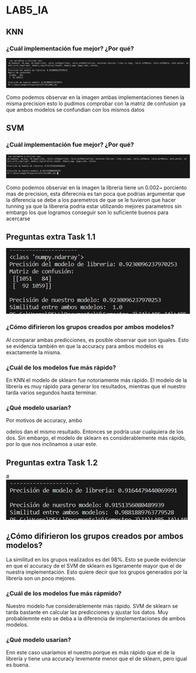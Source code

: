 # LAB5_IA

## KNN
### ¿Cuál implementación fue mejor? ¿Por qué? 

![KNN](	/KNN.png)

Como podemos observar en la imagen ambas implementaciones tienen la misma 
precision esto lo pudimos comprobar con la matriz de confusion ya que ambos 
modelos se confundian con los mismos datos


## SVM
### ¿Cuál implementación fue mejor? ¿Por qué? 

![KNN](/SVM.png)

Como podemos observar en la imagen la libreria tiene un 0.002~ porciento mas
de precision, esta diferecnia es tan poca que podrias argumentar que la 
diferencia se debe a los paremetros de que se le tuvieron que hacer tunning
ya que la libereria podria estar utilizando mejores parametros sin embargo
los que logramos conseguir son lo suficiente buenos para acercarse

## Preguntas extra Task 1.1

![KNN](/KNN_similitud.png)

### ¿Cómo difirieron los grupos creados por ambos modelos?
Al comparar ambas predicciones, es posible observar que son iguales. Esto se evidencia también
en que la accuracy para ambos modelos es exactamente la misma.

### ¿Cuál de los modelos fue más rápido?
En KNN el modelo de sklearn fue notoriamente más rápido. El modelo de la librería
es muy rápido para generar los resultados, mientras que el nuestro tarda varios
segundos hasta terminar.

### ¿Qué modelo usarían?
Por motivos de accuracy, ambo

odelos dan el mismo resultado. Entonces se podría usar
cualquiera de los dos. Sin embargo, el modelo de sklearn es considerablemente más rápido,
por lo que nos inclinamos a usar este.

## Preguntas extra Task 1.2



#![KNN](/SVM_similitud.png)
## ¿Cómo difirieron los grupos creados por ambos modelos?


La similitud en los grupos realizados es del 98%. Esto se puede evidenciar en que el accuracy de
el SVM de sklearn es ligeramente mayor que el de nuestra implementación. Esto quiere decir que los grupos
generados por la librería son un poco mejores.
### ¿Cuál de los modelos fue más rápmido?

Nuestro modelo fue considerablemente más rápido. SVM de sklearn se tarda bastante en calcular
las predicciones y ajustar los datos. Muy probablemnte esto se deba a la diferencia de implementaciones
de ambos modelos.
### ¿Qué modelo usarían?
Enn  este caso usaríamos el nuestro porque es más rápido que el de la librería y tiene una accuracy levemente
menor que el de sklearn, pero igual es buena.